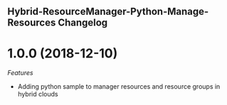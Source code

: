 ## Hybrid-ResourceManager-Python-Manage-Resources Changelog

<a name="1.0.0"></a>
# 1.0.0 (2018-12-10)

*Features*
* Adding python sample to manager resources and resource groups in hybrid clouds
